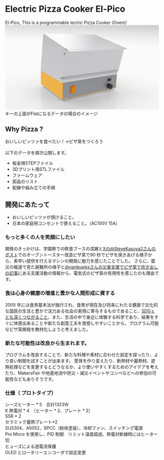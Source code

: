 # Electric Pizza Cooker El-Pico
El-Pico, This is a programmable lectric Pizza Cooker (Oven)!
\
![Screenshot](image/image.png)
キーの上面がFlatになるデータの場合のイメージ

## Why Pizza ?
おいしいピッツァを食べたい！→ピザ窯をつくろう
\
\
以下のデータを順次公開します。
* 板金用STEPファイル
* 3Dプリント用STLファイル
* ファームウェア
* 部品のリスト
* 配線や組み立ての手順

## 開発にあたって
* おいしいピッツァが焼けること。
* 日本の家庭用コンセントで使えること。（AC100V 15A）

### もっと多くの人を笑顔にしたい
開発のきっかけは、学園祭での飲食ブースの混雑と[Xの@SteveKasuya2さんのポスト](https://x.com/SteveKasuya2/status/1695339494550224910)でのオーブントースター改造ピザ窯で90 秒でピザを焼きあげる様子から、素早い提供を行えるマシンの開発に魅力を感じたことでした。
さらに、震災の報道で見た避難所の様子と[@nanbuwksさんの災害支援でピザ窯で炊き出しの記事](https://qiita.com/nanbuwks/items/adf3fea1b13d262047f9)にある支援活動の情報から、電気式のピザ窯の有用性を感じたのも理由です。

### 食は心身の健康の増進と豊かな人間形成に資する
2005 年には食育基本法が施行され、食育が現在及び将来にわたる健康で文化的な国民の生活と豊かで活力ある社会の実現に寄与するものであること、[SDGｓとも深くつながること](https://www.maff.go.jp/j/syokuiku/network/topics/2022forum.html)、また、生活の中で身近に体験する科学であり、結果をすぐに体感出来ることや新たな創意工夫を発想しやすいことから、プログラム可能なピザ窯開発を教材化しようと考えました。

### 新たな可能性は改良から生まれます。
プログラムを改良することで、新たな料理や素材に合わせた設定を探ったり、より良い制御を試すことが出来ます。
筐体を作り変えたり、断熱材や蓄熱材、遮熱処理などを変更するとどうなるか、より使いやすくするためのアイデアを考えたり、MakersFair や地産地消や防災・減災イベントやコンペなどへの参加の可能性などもありそうです。

### 仕様（ プロトタイプ）
シーズヒーター * 5　合計1323W\
K 熱電対 * 4　（ヒーター * 2、プレート * 2）\
SSR * 2\
セラミック蓄熱プレート*2\
SUS304、A5052、SPCC（粉体塗装）、冷却ファン、スイッチング電源\
Pro Micro を使用し、PID 制御　リミット温度超過、熱電対断線時にはヒーター切\
ヒューズによる過電流保護\
OLED とロータリーエンコーダで設定変更